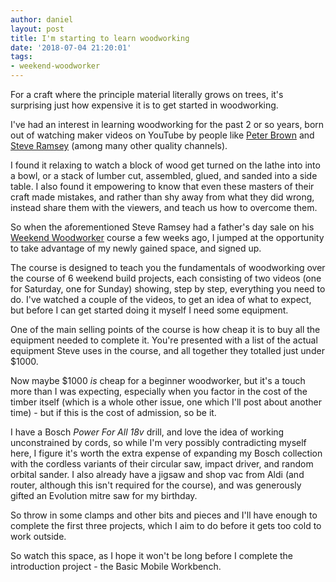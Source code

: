 ```yaml
---
author: daniel
layout: post
title: I'm starting to learn woodworking
date: '2018-07-04 21:20:01'
tags:
- weekend-woodworker
---
```


For a craft where the principle material literally grows on trees, it's surprising just how expensive it is to get started in woodworking.

I've had an interest in learning woodworking for the past 2 or so years, born out of watching maker videos on YouTube by people like [Peter Brown](https://www.youtube.com/user/kludge1977) and [Steve Ramsey](https://www.youtube.com/channel/UCBB7sYb14uBtk8UqSQYc9-w) (among many other quality channels).

I found it relaxing to watch a block of wood get turned on the lathe into into a bowl, or a stack of lumber cut, assembled, glued, and sanded into a side table. I also found it empowering to know that even these masters of their craft made mistakes, and rather than shy away from what they did wrong, instead share them with the viewers, and teach us how to overcome them.

So when the aforementioned Steve Ramsey had a father's day sale on his [Weekend Woodworker](https://theweekendwoodworker.com/) course a few weeks ago, I jumped at the opportunity to take advantage of my newly gained space, and signed up.

The course is designed to teach you the fundamentals of woodworking over the course of 6 weekend build projects, each consisting of two videos (one for Saturday, one for Sunday) showing, step by step, everything you need to do. I've watched a couple of the videos, to get an idea of what to expect, but before I can get started doing it myself I need some equipment.

One of the main selling points of the course is how cheap it is to buy all the equipment needed to complete it. You're presented with a list of the actual equipment Steve uses in the course, and all together they totalled just under $1000.

Now maybe $1000 _is_ cheap for a beginner woodworker, but it's a touch more than I was expecting, especially when you factor in the cost of the timber itself (which is a whole other issue, one which I'll post about another time) - but if this is the cost of admission, so be it.

I have a Bosch _Power For All 18v_ drill, and love the idea of working unconstrained by cords, so while I'm very possibly contradicting myself here, I figure it's worth the extra expense of expanding my Bosch collection with the cordless variants of their circular saw, impact driver, and random orbital sander. I also already have a jigsaw and shop vac from Aldi (and router, although this isn't required for the course), and was generously gifted an Evolution mitre saw for my birthday.

So throw in some clamps and other bits and pieces and I'll have enough to complete the first three projects, which I aim to do before it gets too cold to work outside.

So watch this space, as I hope it won't be long before I complete the introduction project - the Basic Mobile Workbench.
